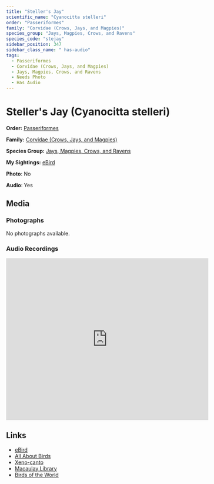 ```yaml
---
title: "Steller's Jay"
scientific_name: "Cyanocitta stelleri"
order: "Passeriformes"
family: "Corvidae (Crows, Jays, and Magpies)"
species_group: "Jays, Magpies, Crows, and Ravens"
species_code: "stejay"
sidebar_position: 347
sidebar_class_name: " has-audio"
tags: 
  - Passeriformes
  - Corvidae (Crows, Jays, and Magpies)
  - Jays, Magpies, Crows, and Ravens
  - Needs Photo
  - Has Audio
---
```


# Steller's Jay (Cyanocitta stelleri)

**Order:** [Passeriformes](/tags/passeriformes)

**Family:** [Corvidae (Crows, Jays, and Magpies)](/tags/corvidae-crows-jays-and-magpies)

**Species Group:** [Jays, Magpies, Crows, and Ravens](/tags/jays-magpies-crows-and-ravens)

**My Sightings:** [eBird](https://ebird.org/lifelist?r=world&time=life&spp=stejay)

**Photo**: No 

**Audio**: Yes

## Media
### Photographs
No photographs available.

### Audio Recordings
<iframe src="https://macaulaylibrary.org/asset/626995552/embed" width="550" height="440" frameborder="0" allowfullscreen></iframe>

## Links
* [eBird](https://ebird.org/species/stejay) 
* [All About Birds](https://www.allaboutbirds.org/guide/stejay) 
* [Xeno-canto](https://www.xeno-canto.org/species/cyanocitta-stelleri) 
* [Macaulay Library](https://search.macaulaylibrary.org/catalog?taxonCode=stejay&sort=rating_rank_desc)
* [Birds of the World](https://birdsoftheworld.org/bow/species/stejay)

